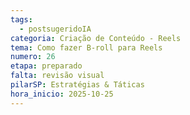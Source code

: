 ```yaml
---
tags:
  - postsugeridoIA
categoria: Criação de Conteúdo - Reels
tema: Como fazer B-roll para Reels
numero: 26
etapa: preparado
falta: revisão visual
pilarSP: Estratégias & Táticas
hora_inicio: 2025-10-25
---
```


